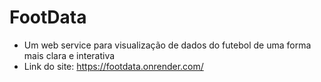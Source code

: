 # FootData
- Um web service para visualização de dados do futebol de uma forma mais clara e interativa
- Link do site: https://footdata.onrender.com/